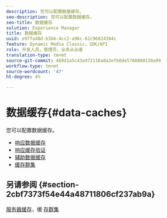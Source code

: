 ```yaml
---
description: 您可以配置数据缓存。
seo-description: 您可以配置数据缓存。
seo-title: 数据缓存
solution: Experience Manager
title: 数据缓存
uuid: e97fad8d-b3b6-4cc2-a96c-62c96824384c
feature: Dynamic Media Classic，SDK/API
role: 开发人员，管理员，业务从业者
translation-type: tm+mt
source-git-commit: 469d1a5c43a972116a8a2efb0de5708800130a99
workflow-type: tm+mt
source-wordcount: '47'
ht-degree: 4%

---
```



# 数据缓存{#data-caches}

您可以配置数据缓存。

+ [响应数据缓存](c-response-data-cache.md)
+ [响应缓存验证](c-response-cache-validation.md)
+ [辅助数据缓存](c-auxiliary-data-caches.md)
+ [缓存群集](c-cache-clustering.md)

## 另请参阅 {#section-2cbf7373f54e44a48711806cf237ab9a}

[服务器缓存](../../../../is-api/image-serving-api-ref/c-configuration-and-administration/c-server-settings/r-server-caches.md#reference-f6c7f73ea10f4c3ca93acd79a856e00e)，缓 [存群集](../../../../is-api/image-serving-api-ref/c-configuration-and-administration/c-server-settings/r-cache-clustering.md#reference-a24c6b99da174203947788844626b951)
